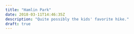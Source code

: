 ```yaml
---
title: "Hamlin Park"
date: 2018-03-11T14:46:35Z
description: "Quite possibly the kids' favorite hike."
draft: true
---
```

